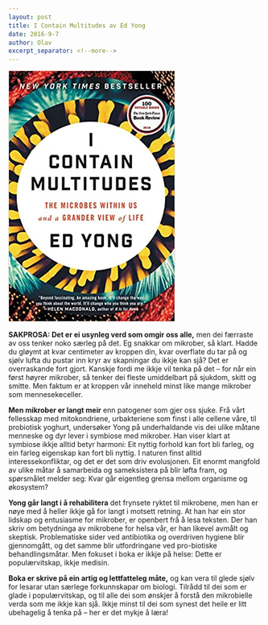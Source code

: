 ```yaml
---
layout: post
title: I Contain Multitudes av Ed Yong
date: 2016-9-7
author: Olav
excerpt_separator: <!--more-->
---
```


![Omslaget til I Contain Multitudes viser mikroskopbilde av bakterier](/images/multitudes.jpg)

**SAKPROSA: Det er ei usynleg verd som omgir oss alle,** men dei færraste av oss tenker noko særleg på det. Eg snakkar om mikrober, så klart. Hadde du gløymt at kvar centimeter av kroppen din, kvar overflate du tar på og sjølv lufta du pustar inn kryr av skapningar du ikkje kan sjå? <!--more-->Det er overraskande fort gjort. Kanskje fordi me ikkje vil tenka på det – for når ein først høyrer mikrober, så tenker dei fleste umiddelbart på sjukdom, skitt og smitte. Men faktum er at kroppen vår inneheld minst like mange mikrober som mennesekeceller.

**Men mikrober er langt meir** enn patogener som gjer oss sjuke. Frå vårt fellesskap med mitokondriene, urbakteriene som finst i alle cellene våre, til probiotisk yoghurt, undersøker Yong på underhaldande vis dei ulike måtane menneske og dyr lever i symbiose med mikrober. Han viser klart at symbiose ikkje alltid betyr harmoni: Eit nyttig forhold kan fort bli farleg, og ein farleg eigenskap kan fort bli nyttig. I naturen finst alltid interessekonfliktar, og det er det som driv evolusjonen. Eit enormt mangfold av ulike måtar å samarbeida og sameksistera på blir løfta fram, og spørsmålet melder seg: Kvar går eigentleg grensa mellom organisme og økosystem?

**Yong går langt i å rehabilitera** det frynsete ryktet til mikrobene, men han er nøye med å heller ikkje gå for langt i motsett retning. At han har ein stor lidskap og entusiasme for mikrober, er openbert frå å lesa teksten. Der han skriv om betydninga av mikrobene for helsa vår, er han likevel avmålt og skeptisk. Problematiske sider ved antibiotika og overdriven hygiene blir gjennomgått, og det samme blir utfordringane ved pro-biotiske behandlingsmåtar. Men fokuset i boka er ikkje på helse: Dette er populærvitskap, ikkje medisin.

**Boka er skrive på ein artig og lettfatteleg måte,** og kan vera til glede sjølv for lesarar utan særlege forkunnskapar om biologi. Tilrådd til dei som er glade i populærvitskap, og til alle dei som ønskjer å forstå den mikrobielle verda som me ikkje kan sjå. Ikkje minst til dei som synest det heile er litt ubehagelig å tenka på – her er det mykje å læra!
